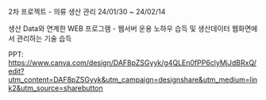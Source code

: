 2차 프로젝트 - 의류 생산 관리
24/01/30 ~ 24/02/14

생산 Data와 연계한 WEB 프로그램 - 웹서버 운용 노하우 습득 및 생산데이터 웹화면에서 관리하는 기술 습득

PPT: https://www.canva.com/design/DAF8pZSGyyk/g4QLEn0fPP6clyMjJdBRxQ/edit?utm_content=DAF8pZSGyyk&utm_campaign=designshare&utm_medium=link2&utm_source=sharebutton
